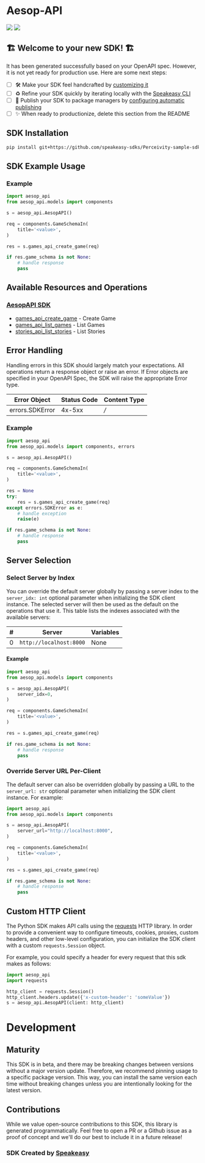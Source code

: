 # Aesop-API

<div align="left">
    <a href="https://speakeasyapi.dev/"><img src="https://custom-icon-badges.demolab.com/badge/-Built%20By%20Speakeasy-212015?style=for-the-badge&logoColor=FBE331&logo=speakeasy&labelColor=545454" /></a>
    <a href="https://github.com/speakeasy-sdks/Perceivity-sample-sdk.git/actions"><img src="https://img.shields.io/github/actions/workflow/status/speakeasy-sdks/Perceivity-sample-sdk/speakeasy_sdk_generation.yml?style=for-the-badge" /></a>
    
</div>


## 🏗 **Welcome to your new SDK!** 🏗

It has been generated successfully based on your OpenAPI spec. However, it is not yet ready for production use. Here are some next steps:
- [ ] 🛠 Make your SDK feel handcrafted by [customizing it](https://www.speakeasyapi.dev/docs/customize-sdks)
- [ ] ♻️ Refine your SDK quickly by iterating locally with the [Speakeasy CLI](https://github.com/speakeasy-api/speakeasy)
- [ ] 🎁 Publish your SDK to package managers by [configuring automatic publishing](https://www.speakeasyapi.dev/docs/productionize-sdks/publish-sdks)
- [ ] ✨ When ready to productionize, delete this section from the README
<!-- Start SDK Installation [installation] -->
## SDK Installation

```bash
pip install git+https://github.com/speakeasy-sdks/Perceivity-sample-sdk.git
```
<!-- End SDK Installation [installation] -->

<!-- Start SDK Example Usage [usage] -->
## SDK Example Usage

### Example

```python
import aesop_api
from aesop_api.models import components

s = aesop_api.AesopAPI()

req = components.GameSchemaIn(
    title='<value>',
)

res = s.games_api_create_game(req)

if res.game_schema is not None:
    # handle response
    pass
```
<!-- End SDK Example Usage [usage] -->

<!-- Start Available Resources and Operations [operations] -->
## Available Resources and Operations

### [AesopAPI SDK](docs/sdks/aesopapi/README.md)

* [games_api_create_game](docs/sdks/aesopapi/README.md#games_api_create_game) - Create Game
* [games_api_list_games](docs/sdks/aesopapi/README.md#games_api_list_games) - List Games
* [stories_api_list_stories](docs/sdks/aesopapi/README.md#stories_api_list_stories) - List Stories
<!-- End Available Resources and Operations [operations] -->

<!-- Start Error Handling [errors] -->
## Error Handling

Handling errors in this SDK should largely match your expectations.  All operations return a response object or raise an error.  If Error objects are specified in your OpenAPI Spec, the SDK will raise the appropriate Error type.

| Error Object    | Status Code     | Content Type    |
| --------------- | --------------- | --------------- |
| errors.SDKError | 4x-5xx          | */*             |

### Example

```python
import aesop_api
from aesop_api.models import components, errors

s = aesop_api.AesopAPI()

req = components.GameSchemaIn(
    title='<value>',
)

res = None
try:
    res = s.games_api_create_game(req)
except errors.SDKError as e:
    # handle exception
    raise(e)

if res.game_schema is not None:
    # handle response
    pass
```
<!-- End Error Handling [errors] -->

<!-- Start Server Selection [server] -->
## Server Selection

### Select Server by Index

You can override the default server globally by passing a server index to the `server_idx: int` optional parameter when initializing the SDK client instance. The selected server will then be used as the default on the operations that use it. This table lists the indexes associated with the available servers:

| # | Server | Variables |
| - | ------ | --------- |
| 0 | `http://localhost:8000` | None |

#### Example

```python
import aesop_api
from aesop_api.models import components

s = aesop_api.AesopAPI(
    server_idx=0,
)

req = components.GameSchemaIn(
    title='<value>',
)

res = s.games_api_create_game(req)

if res.game_schema is not None:
    # handle response
    pass
```


### Override Server URL Per-Client

The default server can also be overridden globally by passing a URL to the `server_url: str` optional parameter when initializing the SDK client instance. For example:
```python
import aesop_api
from aesop_api.models import components

s = aesop_api.AesopAPI(
    server_url="http://localhost:8000",
)

req = components.GameSchemaIn(
    title='<value>',
)

res = s.games_api_create_game(req)

if res.game_schema is not None:
    # handle response
    pass
```
<!-- End Server Selection [server] -->

<!-- Start Custom HTTP Client [http-client] -->
## Custom HTTP Client

The Python SDK makes API calls using the [requests](https://pypi.org/project/requests/) HTTP library.  In order to provide a convenient way to configure timeouts, cookies, proxies, custom headers, and other low-level configuration, you can initialize the SDK client with a custom `requests.Session` object.

For example, you could specify a header for every request that this sdk makes as follows:
```python
import aesop_api
import requests

http_client = requests.Session()
http_client.headers.update({'x-custom-header': 'someValue'})
s = aesop_api.AesopAPI(client: http_client)
```
<!-- End Custom HTTP Client [http-client] -->

<!-- Placeholder for Future Speakeasy SDK Sections -->

# Development

## Maturity

This SDK is in beta, and there may be breaking changes between versions without a major version update. Therefore, we recommend pinning usage
to a specific package version. This way, you can install the same version each time without breaking changes unless you are intentionally
looking for the latest version.

## Contributions

While we value open-source contributions to this SDK, this library is generated programmatically.
Feel free to open a PR or a Github issue as a proof of concept and we'll do our best to include it in a future release!

### SDK Created by [Speakeasy](https://docs.speakeasyapi.dev/docs/using-speakeasy/client-sdks)
